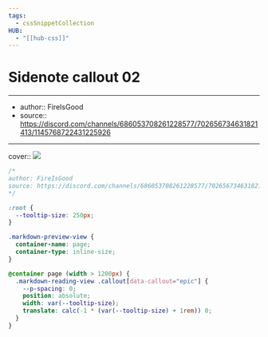 ```yaml
---
tags:
  - cssSnippetCollection 
HUB:
  - "[[hub-css]]"
---
```

# Sidenote callout 02

---

- author:: FireIsGood
- source:: https://discord.com/channels/686053708261228577/702656734631821413/1145768722431225926

---

cover:: ![](https://i.imgur.com/EfL7ROv.gif)

```css
/*
author: FireIsGood
source: https://discord.com/channels/686053708261228577/702656734631821413/1145768722431225926
*/

:root {
  --tooltip-size: 250px;
}

.markdown-preview-view {
  container-name: page;
  container-type: inline-size;
}

@container page (width > 1200px) {
  .markdown-reading-view .callout[data-callout="epic"] {
    --p-spacing: 0;
    position: absolute;
    width: var(--tooltip-size);
    translate: calc(-1 * (var(--tooltip-size) + 1rem)) 0;
  }
}
```
